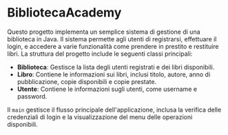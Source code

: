 # BibliotecaAcademy

Questo progetto implementa un semplice sistema di gestione di una biblioteca in Java. Il sistema permette agli utenti di registrarsi, effettuare il login, e accedere a varie funzionalità come prendere in prestito e restituire libri. La struttura del progetto include le seguenti classi principali:
 
- **Biblioteca**: Gestisce la lista degli utenti registrati e dei libri disponibili.
- **Libro**: Contiene le informazioni sui libri, inclusi titolo, autore, anno di pubblicazione, copie disponibili e copie prestate.
- **Utente**: Contiene le informazioni sugli utenti, come username e password.
 
Il `main` gestisce il flusso principale dell'applicazione, inclusa la verifica delle credenziali di login e la visualizzazione del menu delle operazioni disponibili.